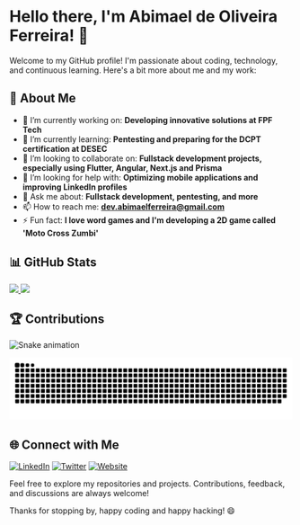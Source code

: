 # Hello there, I'm Abimael de Oliveira Ferreira! 👋

Welcome to my GitHub profile! I'm passionate about coding, technology, and continuous learning. Here's a bit more about me and my work:

## 🚀 About Me
- 🔭 I’m currently working on: **Developing innovative solutions at FPF Tech**
- 🌱 I’m currently learning: **Pentesting and preparing for the DCPT certification at DESEC**
- 👯 I’m looking to collaborate on: **Fullstack development projects, especially using Flutter, Angular, Next.js and Prisma**
- 🤔 I’m looking for help with: **Optimizing mobile applications and improving LinkedIn profiles**
- 💬 Ask me about: **Fullstack development, pentesting, and more**
- 📫 How to reach me: **dev.abimaelferreira@gmail.com**
- ⚡ Fun fact: **I love word games and I'm developing a 2D game called 'Moto Cross Zumbi'**

## 📊 GitHub Stats

<div>
  <a href="https://github.com/thebinario">
    <img loading="lazy" height="180em" src="https://github-readme-stats.vercel.app/api/top-langs/?username=thebinario&layout=compact&langs_count=7&theme=dracula"/>
    <img loading="lazy" height="180em" src="https://github-readme-stats.vercel.app/api?username=thebinario&show_icons=true&theme=dracula&include_all_commits=true&count_private=true"/>
  </a>
</div>

## 🏆 Contributions

![Snake animation](https://github.com/thebinario/thebinario/blob/output/github-contribution-grid-snake.svg)

![Animation commits](https://raw.githubusercontent.com/Platane/snk/output/github-contribution-grid-snake.svg)

## 🌐 Connect with Me

[![LinkedIn](https://img.shields.io/badge/LinkedIn-blue?style=for-the-badge&logo=linkedin)](https://www.linkedin.com/in/abimael-oliveira-ferreira)
[![Twitter](https://img.shields.io/badge/Twitter-blue?style=for-the-badge&logo=twitter)](https://twitter.com/your-profile)
[![Website](https://img.shields.io/badge/Website-blue?style=for-the-badge&logo=google-chrome)](https://yourwebsite.com)

Feel free to explore my repositories and projects. Contributions, feedback, and discussions are always welcome!

Thanks for stopping by, happy coding and happy hacking! 😄
